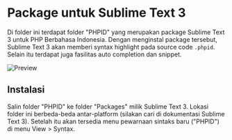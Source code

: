 Package untuk Sublime Text 3
============================

Di folder ini terdapat folder "PHPID" yang merupakan package Sublime Text 3
untuk PHP Berbahasa Indonesia. Dengan menginstal package tersebut, Sublime Text 3 
akan memberi syntax highlight pada source code `.phpid`. Selain itu
terdapat juga fasilitas auto completion dan snippet.

![Preview](sublimetext3.png)

## Instalasi

Salin folder "PHPID" ke folder "Packages" milik Sublime Text 3. Lokasi folder ini
berbeda-beda antar-platform (silakan cari di dokumentasi Sublime Text 3). Setelah itu akan tersedia menu pewarnaan sintaks baru ("PHPID") di menu View > Syntax.

